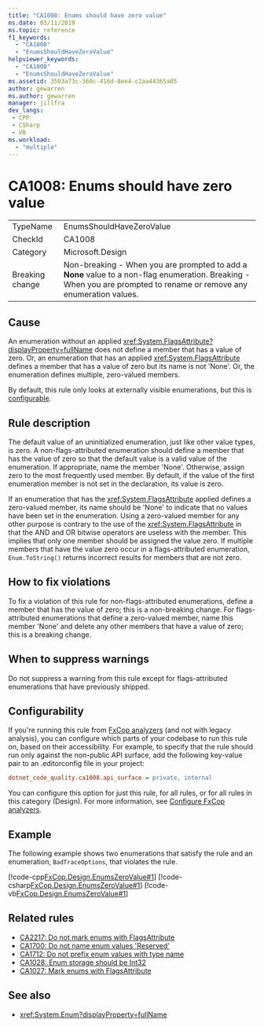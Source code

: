 ```yaml
---
title: "CA1008: Enums should have zero value"
ms.date: 03/11/2019
ms.topic: reference
f1_keywords:
  - "CA1008"
  - "EnumsShouldHaveZeroValue"
helpviewer_keywords:
  - "CA1008"
  - "EnumsShouldHaveZeroValue"
ms.assetid: 3503a73c-360c-416d-8ee4-c2aa44365a05
author: gewarren
ms.author: gewarren
manager: jillfra
dev_langs:
 - CPP
 - CSharp
 - VB
ms.workload:
  - "multiple"
---
```

# CA1008: Enums should have zero value

|||
|-|-|
|TypeName|EnumsShouldHaveZeroValue|
|CheckId|CA1008|
|Category|Microsoft.Design|
|Breaking change|Non-breaking - When you are prompted to add a **None** value to a non-flag enumeration. Breaking - When you are prompted to rename or remove any enumeration values.|

## Cause

An enumeration without an applied <xref:System.FlagsAttribute?displayProperty=fullName> does not define a member that has a value of zero. Or, an enumeration that has an applied <xref:System.FlagsAttribute> defines a member that has a value of zero but its name is not 'None'. Or, the enumeration defines multiple, zero-valued members.

By default, this rule only looks at externally visible enumerations, but this is [configurable](#configurability).

## Rule description

The default value of an uninitialized enumeration, just like other value types, is zero. A non-flags-attributed enumeration should define a member that has the value of zero so that the default value is a valid value of the enumeration. If appropriate, name the member 'None'. Otherwise, assign zero to the most frequently used member. By default, if the value of the first enumeration member is not set in the declaration, its value is zero.

If an enumeration that has the <xref:System.FlagsAttribute> applied defines a zero-valued member, its name should be 'None' to indicate that no values have been set in the enumeration. Using a zero-valued member for any other purpose is contrary to the use of the <xref:System.FlagsAttribute> in that the AND and OR bitwise operators are useless with the member. This implies that only one member should be assigned the value zero. If multiple members that have the value zero occur in a flags-attributed enumeration, `Enum.ToString()` returns incorrect results for members that are not zero.

## How to fix violations

To fix a violation of this rule for non-flags-attributed enumerations, define a member that has the value of zero; this is a non-breaking change. For flags-attributed enumerations that define a zero-valued member, name this member 'None' and delete any other members that have a value of zero; this is a breaking change.

## When to suppress warnings

Do not suppress a warning from this rule except for flags-attributed enumerations that have previously shipped.

## Configurability

If you're running this rule from [FxCop analyzers](install-fxcop-analyzers.md) (and not with legacy analysis), you can configure which parts of your codebase to run this rule on, based on their accessibility. For example, to specify that the rule should run only against the non-public API surface, add the following key-value pair to an .editorconfig file in your project:

```ini
dotnet_code_quality.ca1008.api_surface = private, internal
```

You can configure this option for just this rule, for all rules, or for all rules in this category (Design). For more information, see [Configure FxCop analyzers](configure-fxcop-analyzers.md).

## Example

The following example shows two enumerations that satisfy the rule and an enumeration, `BadTraceOptions`, that violates the rule.

[!code-cpp[FxCop.Design.EnumsZeroValue#1](../code-quality/codesnippet/CPP/ca1008-enums-should-have-zero-value_1.cpp)]
[!code-csharp[FxCop.Design.EnumsZeroValue#1](../code-quality/codesnippet/CSharp/ca1008-enums-should-have-zero-value_1.cs)]
[!code-vb[FxCop.Design.EnumsZeroValue#1](../code-quality/codesnippet/VisualBasic/ca1008-enums-should-have-zero-value_1.vb)]

## Related rules

- [CA2217: Do not mark enums with FlagsAttribute](../code-quality/ca2217.md)
- [CA1700: Do not name enum values 'Reserved'](../code-quality/ca1700-do-not-name-enum-values-reserved.md)
- [CA1712: Do not prefix enum values with type name](../code-quality/ca1712-do-not-prefix-enum-values-with-type-name.md)
- [CA1028: Enum storage should be Int32](../code-quality/ca1028-enum-storage-should-be-int32.md)
- [CA1027: Mark enums with FlagsAttribute](../code-quality/ca1027-mark-enums-with-flagsattribute.md)

## See also

- <xref:System.Enum?displayProperty=fullName>
